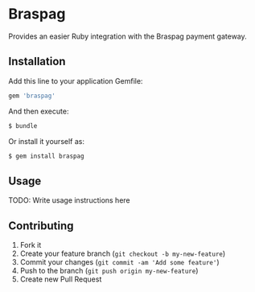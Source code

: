 # Braspag

Provides an easier Ruby integration with the Braspag payment gateway.

## Installation

Add this line to your application Gemfile:

```bash
gem 'braspag'
```

And then execute:

```bash
$ bundle
```

Or install it yourself as:

```bash
$ gem install braspag
```

## Usage

TODO: Write usage instructions here

## Contributing

1. Fork it
2. Create your feature branch (`git checkout -b my-new-feature`)
3. Commit your changes (`git commit -am 'Add some feature'`)
4. Push to the branch (`git push origin my-new-feature`)
5. Create new Pull Request
